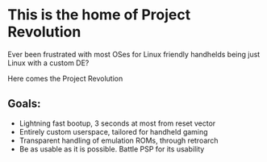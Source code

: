 # This is the home of Project Revolution

Ever been frustrated with most OSes for Linux friendly handhelds being just Linux with a custom DE?

Here comes the Project Revolution

## Goals:
- Lightning fast bootup, 3 seconds at most from reset vector
- Entirely custom userspace, tailored for handheld gaming
- Transparent handling of emulation ROMs, through retroarch
- Be as usable as it is possible. Battle PSP for its usability
